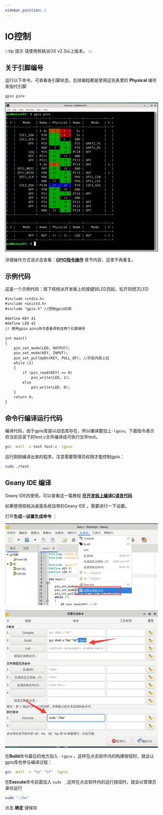 ```yaml
---
sidebar_position: 2
---
```


# IO控制

:::tip 提示
请使用核桃派OS v2.3以上版本。
:::

## 关于引脚编号
运行以下命令，可查看各引脚状态。后续编程都是使用这张表里的 **Physical** 编号来指代引脚
```
gpio pins
```
![gpio_pins](./img/io_gpioc/gpio_pins.png)

详细操作方式请点击查看：[**GPIO指令操作**](../gpio/gpio_command.md) 章节内容，这里不再重复。


## 示例代码
这是一个示例代码：按下核桃派开发板上的按键则LED亮起，松开则熄灭LED

```
#include <stdio.h>
#include <unistd.h>
#include "gpio.h" //控制gpio的库

#define KEY 41
#define LED 42
// 使用gpio pins命令查看得到这两个引脚编号

int main()
{
    pin_set_mode(LED, OUTPUT); 
    pin_set_mode(KEY, INPUT); 
    pin_set_pullUpDn(KEY, PULL_UP); //开启内部上拉
    while (1)
    {
        if (pin_read(KEY) == 0)
            pin_write(LED, 1);
        else
            pin_write(LED, 0);
    }
    return 0;
}
```

## 命令行编译运行代码
编译代码，由于gpio库是以动态库存在，所以编译要加上`-lgpio`。下面指令表示将当前目录下的test.c文件编译成可执行文件test。

```bash
gcc -Wall -o test test.c -lgpio
```

运行刚刚编译出来的程序，注意需要管理员权限才能控制gpio：

```bash
sudo ./test
```




## Geany IDE 编译

Geany IDE的使用，可以查看这一篇教程 [**在开发板上编译C语言代码**](./c_run.md)

如果使用核桃派桌面系统自带的Geany IDE ，需要进行一下设置。

打开**生成--设置生成命令** ：


![c4](./img/c_run/geany_1.png)

![c4](./img/c_run/geany_command.png)

在**Build**命令最后的地方加入 `-lgpio` ，这样在点击软件内的构建按钮时，就会让gpio库也参与编译过程：
```bash
gcc -Wall -o "%e" "%f" -lgpio
```
在**Execute**命令前面加入 `sudo ` , 这样在点击软件内的运行按钮时，就会以管理员身份运行
```bash
sudo "./%e"
```

点击 **确定** 键保存